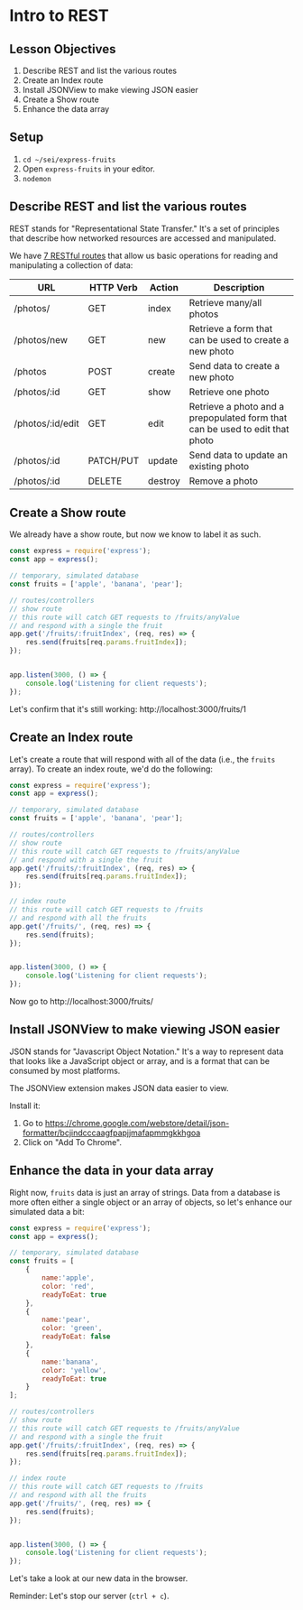 # Intro to REST

## Lesson Objectives

1. Describe REST and list the various routes
1. Create an Index route
1. Install JSONView to make viewing JSON easier
1. Create a Show route
1. Enhance the data array


## Setup

1. `cd ~/sei/express-fruits`
2. Open `express-fruits` in your editor.
3. `nodemon`


## Describe REST and list the various routes

REST stands for "Representational State Transfer." It's a set of principles that describe how networked resources are accessed and manipulated.

We have [7 RESTful routes](https://gist.github.com/alexpchin/09939db6f81d654af06b) that allow us basic operations for reading and manipulating a collection of data:

| **URL** | **HTTP Verb** |  **Action** | **Description** |
|------------|-------------|------------|------------|
| /photos/         | GET       | index  | Retrieve many/all photos
| /photos/new         | GET       | new   | Retrieve a form that can be used to create a new photo
| /photos          | POST      | create   | Send data to create a new photo
| /photos/:id      | GET       | show       | Retrieve one photo
| /photos/:id/edit | GET       | edit       | Retrieve a photo and a prepopulated form that can be used to edit that photo
| /photos/:id      | PATCH/PUT | update    | Send data to update an existing photo
| /photos/:id      | DELETE    | destroy  | Remove a photo


## Create a Show route

We already have a show route, but now we know to label it as such.

```js
const express = require('express');
const app = express();

// temporary, simulated database
const fruits = ['apple', 'banana', 'pear'];

// routes/controllers
// show route
// this route will catch GET requests to /fruits/anyValue
// and respond with a single the fruit
app.get('/fruits/:fruitIndex', (req, res) => {
    res.send(fruits[req.params.fruitIndex]);
});


app.listen(3000, () => {
    console.log('Listening for client requests');
});
```

Let's confirm that it's still working: http://localhost:3000/fruits/1

## Create an Index route

Let's create a route that will respond with all of the data (i.e., the `fruits` array). To create an index route, we'd do the following:

```js
const express = require('express');
const app = express();

// temporary, simulated database
const fruits = ['apple', 'banana', 'pear'];

// routes/controllers
// show route
// this route will catch GET requests to /fruits/anyValue
// and respond with a single the fruit
app.get('/fruits/:fruitIndex', (req, res) => {
    res.send(fruits[req.params.fruitIndex]);
});

// index route
// this route will catch GET requests to /fruits
// and respond with all the fruits
app.get('/fruits/', (req, res) => {
    res.send(fruits);
});


app.listen(3000, () => {
    console.log('Listening for client requests');
});
```

Now go to http://localhost:3000/fruits/


## Install JSONView to make viewing JSON easier

JSON stands for "Javascript Object Notation." It's a way to represent data that looks like a JavaScript object or array, and is a format that can be consumed by most platforms.

The JSONView extension makes JSON data easier to view.

Install it:

1. Go to https://chrome.google.com/webstore/detail/json-formatter/bcjindcccaagfpapjjmafapmmgkkhgoa
2. Click on "Add To Chrome".


## Enhance the data in your data array

Right now, `fruits` data is just an array of strings. Data from a database is more often either a single object or an array of objects, so let's enhance our simulated data a bit:

```js
const express = require('express');
const app = express();

// temporary, simulated database
const fruits = [
    {
        name:'apple',
        color: 'red',
        readyToEat: true
    },
    {
        name:'pear',
        color: 'green',
        readyToEat: false
    },
    {
        name:'banana',
        color: 'yellow',
        readyToEat: true
    }
];

// routes/controllers
// show route
// this route will catch GET requests to /fruits/anyValue
// and respond with a single the fruit
app.get('/fruits/:fruitIndex', (req, res) => {
    res.send(fruits[req.params.fruitIndex]);
});

// index route
// this route will catch GET requests to /fruits
// and respond with all the fruits
app.get('/fruits/', (req, res) => {
    res.send(fruits);
});


app.listen(3000, () => {
    console.log('Listening for client requests');
});
```

Let's take a look at our new data in the browser.

Reminder: Let's stop our server (`ctrl + c`).